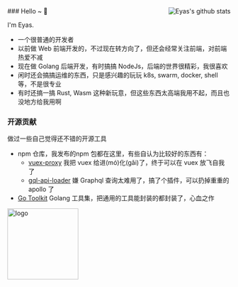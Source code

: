 <img align="right" src="https://github-readme-stats.vercel.app/api?username=eyasliu&show_icons=true&theme=vue" alt="Eyas's github stats" />
### Hello ~ 👋

I'm Eyas.

 - 一个很普通的开发者
 - 以前做 Web 前端开发的，不过现在转方向了，但还会经常关注前端，对前端热爱不减
 - 现在做 Golang 后端开发，有时搞搞 NodeJs，后端的世界很精彩，我很喜欢
 - 闲时还会搞搞运维的东西，只是感兴趣的玩玩 k8s, swarm, docker, shell 等，不是很专业
 - 有时还搞一搞 Rust, Wasm 这种新玩意，但这些东西太高端我用不起，而且也没地方给我用啊
 
 
### 开源贡献

做过一些自己觉得还不错的开源工具

 * npm 仓库，我发布的npm 包都在这里，有些自认为比较好的东西有：
   - [vuex-proxy](https://www.npmjs.com/package/vuex-proxy) 我把 vuex 给进(mó)化(gǎi)了，终于可以在 vuex 放飞自我了
   - [gql-api-loader](https://www.npmjs.com/package/gql-api-loader) 嫌 Graphql 查询太难用了，搞了个插件，可以扔掉重重的 apollo 了
 * [Go Toolkit](https://github.com/go-eyas/toolkit) Golang 工具集，把通用的工具能封装的都封装了，心血之作


<img src="https://github-profile-trophy.vercel.app/?username=eyasliu&theme=flat&column=7&margin-w=10" alt="logo" height="160" align="center" />
